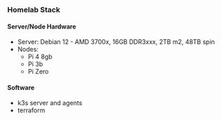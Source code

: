 ### Homelab Stack
#### Server/Node Hardware
* Server: Debian 12 - AMD 3700x, 16GB DDR3xxx, 2TB m2, 48TB spin
* Nodes:
	* Pi 4 8gb
	* Pi 3b
	* Pi Zero
#### Software
* k3s server and agents
* terraform
